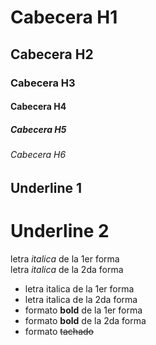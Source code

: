 # Cabecera H1
## Cabecera H2
### Cabecera H3
#### Cabecera H4
##### Cabecera H5
###### Cabecera H6

Underline 1
---
Underline 2
===

letra *italica* de la 1er forma <br>
letra _italica_ de la 2da forma
- letra italica de la 1er forma
- letra italica de la 2da forma
- formato **bold** de la 1er forma
- formato __bold__ de la 2da forma
- formato ~~tachado~~

